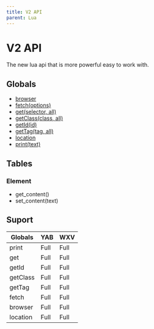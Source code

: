 ```yaml
---
title: V2 API
parent: Lua
---
```

# V2 API
The new lua api that is more powerful easy to work with.

## Globals
- [browser](globals/browser.md)
- [fetch(options)](globals/fetch.md)
- [get(selector, all)](globals/get.md)
- [getClass(class, all)](globals/getclass.md)
- [getId(id)](globals/getid.md)
- [getTag(tag, all)](globals/gettag.md)
- [location](globals/location.md)
- [print(text)](globals/print.md)

## Tables
### Element
- get_content()
- set_content(text)

## Suport

| Globals  | YAB  | WXV  |
| -------- | ---- | ---- |
| print    | Full | Full |
| get      | Full | Full |
| getId    | Full | Full |
| getClass | Full | Full |
| getTag   | Full | Full |
| fetch    | Full | Full |
| browser  | Full | Full |
| location | Full | Full |